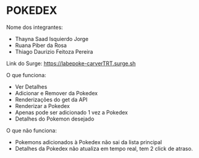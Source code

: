 # POKEDEX

Nome dos integrantes: 
- Thayna Saad Isquierdo Jorge
- Ruana Piber da Rosa 
- Thiago Daurizio Feitoza Pereira

Link do Surge: https://labepoke-carverTRT.surge.sh

O que funciona:
- Ver Detalhes
- Adicionar e Remover da Pokedex
- Renderizações do get da API
- Renderizar a Pokedex
- Apenas pode ser adicionado 1 vez a Pokedex
- Detalhes do Pokemon desejado

O que não funciona: 
- Pokemons adicionados à Pokedex não sai da lista principal
- Detalhes da Pokedex não atualiza em tempo real, tem 2 click de atraso.
